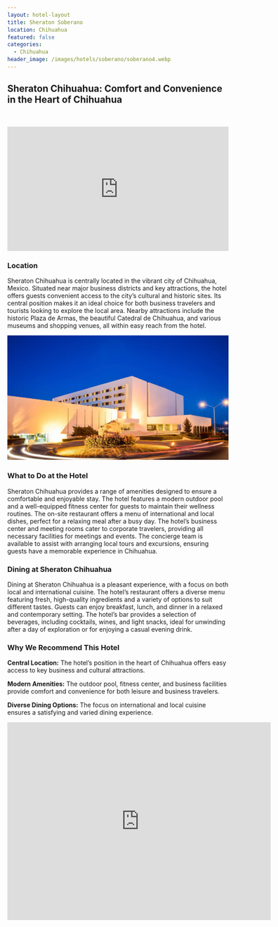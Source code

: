 ```yaml
---
layout: hotel-layout
title: Sheraton Soberano
location: Chihuahua
featured: false
categories:
  - Chihuahua
header_image: /images/hotels/soberano/soberano4.webp
---
```

## Sheraton Chihuahua: Comfort and Convenience in the Heart of Chihuahua

&nbsp;

<style>.embed-container { position: relative; padding-bottom: 56.25%; height: 0; overflow: hidden; max-width: 100%; } .embed-container iframe, .embed-container object, .embed-container embed { position: absolute; top: 0; left: 0; width: 100%; height: 100%; }</style>

<div class="embed-container"><iframe src="https://www.youtube.com/embed/bVkJ2xnmzs8" frameborder="0" allowfullscreen=""></iframe></div>

### Location

Sheraton Chihuahua is centrally located in the vibrant city of Chihuahua, Mexico. Situated near major business districts and key attractions, the hotel offers guests convenient access to the city’s cultural and historic sites. Its central position makes it an ideal choice for both business travelers and tourists looking to explore the local area. Nearby attractions include the historic Plaza de Armas, the beautiful Catedral de Chihuahua, and various museums and shopping venues, all within easy reach from the hotel.

![](/images/hotels/soberano/soberano1.webp)

### What to Do at the Hotel

Sheraton Chihuahua provides a range of amenities designed to ensure a comfortable and enjoyable stay. The hotel features a modern outdoor pool and a well-equipped fitness center for guests to maintain their wellness routines. The on-site restaurant offers a menu of international and local dishes, perfect for a relaxing meal after a busy day. The hotel’s business center and meeting rooms cater to corporate travelers, providing all necessary facilities for meetings and events. The concierge team is available to assist with arranging local tours and excursions, ensuring guests have a memorable experience in Chihuahua.

### Dining at Sheraton Chihuahua

Dining at Sheraton Chihuahua is a pleasant experience, with a focus on both local and international cuisine. The hotel’s restaurant offers a diverse menu featuring fresh, high-quality ingredients and a variety of options to suit different tastes. Guests can enjoy breakfast, lunch, and dinner in a relaxed and contemporary setting. The hotel’s bar provides a selection of beverages, including cocktails, wines, and light snacks, ideal for unwinding after a day of exploration or for enjoying a casual evening drink.

### Why We Recommend This Hotel

**Central Location:** The hotel’s position in the heart of Chihuahua offers easy access to key business and cultural attractions.&nbsp;

**Modern Amenities:** The outdoor pool, fitness center, and business facilities provide comfort and convenience for both leisure and business travelers.&nbsp;

**Diverse Dining Options:** The focus on international and local cuisine ensures a satisfying and varied dining experience.&nbsp;

<div class='map-container center'>

<iframe src="https://www.google.com/maps/embed?pb=!1m18!1m12!1m3!1d3500.6579050092596!2d-106.13736028856836!3d28.669960082277914!2m3!1f0!2f0!3f0!3m2!1i1024!2i768!4f13.1!3m3!1m2!1s0x86ea428aa935e64d%3A0x817c1e2f959a5365!2sSheraton%20Chihuahua%20Soberano!5e0!3m2!1ses!2smx!4v1723603879759!5m2!1ses!2smx" width="600" height="450" style="border:0;" allowfullscreen="" loading="lazy" referrerpolicy="no-referrer-when-downgrade"></iframe>

</div>
&nbsp;